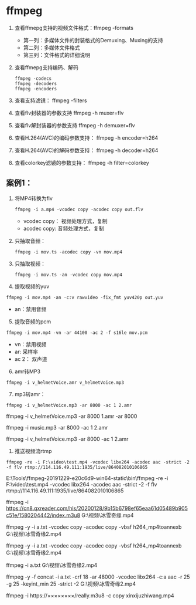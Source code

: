 # ffmpeg

1. 查看ffmepg支持的视频文件格式：ffmpeg -formats
	
	* 第一列：多媒体文件的封装格式的Demuxing、Muxing的支持
	* 第二列：多媒体文件格式
	* 第三列：文件格式的详细说明
	
2. 查看ffmepg支持编码、解码
	```
	ffmpeg -codecs
	ffmpeg -decoders           
	ffmpeg -encoders       
	```

3. 查看支持滤镜： ffmpeg -filters


4. 查看flv封装器的参数支持 ffmpeg -h muxer=flv

5. 查看flv解封装器的参数支持 ffmpeg -h demuxer=flv

6. 查看H.264(AVC)的编码参数支持： ffmpeg -h encoder=h264

7. 查看H.264(AVC)的解码参数支持： ffmpeg -h decoder=h264

8. 查看colorkey滤镜的参数支持： ffmpeg -h filter=colorkey


## 案例1：
1. 将MP4转换为flv
	```
	ffmpeg -i a.mp4 -vcodec copy -acodec copy out.flv
	```
	* vcodec copy： 视频处理方式，复制
	* acodec copy: 音频处理方式，复制

2. 只抽取音频：
	```
	ffmpeg -i mov.ts -acodec copy -vn mov.mp4
	```
3. 只抽取视频：
	```
	ffmpeg -i mov.ts -an -vcodec copy mov.mp4
	```

4. 提取视频的yuv
```
ffmpeg -i mov.mp4 -an -c:v rawvideo -fix_fmt yuv420p out.yuv
```
* an：禁用音频


5. 提取音频的pcm
```
ffmpeg -i mov.mp4 -vn -ar 44100 -ac 2 -f s16le mov.pcm
```
* vn：禁用视频
* ar: 采样率
* ac 2： 双声道

6. amr转MP3
```
ffmpeg -i v_helmetVoice.amr v_helmetVoice.mp3 
```

7. mp3转amr：
```
ffmpeg -i v_helmetVoice.mp3 -ar 8000 -ac 1 2.amr
```

ffmpeg -i v_helmetVoice.mp3 -ar 8000 1.amr -ar 8000

ffmpeg -i music.mp3 -ar 8000 -ac 1 2.amr

ffmpeg -i v_helmetVoice.mp3 -ar 8000 -ac 1 2.amr






1. 推送视频流rtmp
```
ffmpeg -re -i F:\video\test.mp4 -vcodec libx264 -acodec aac -strict -2 -f flv rtmp://114.116.49.111:1935/live/864082010106865
```



E:\Tools\ffmpeg-20191229-e20c6d9-win64-static\bin\ffmpeg -re -i F:\video\test.mp4 -vcodec libx264 -acodec aac -strict -2 -f flv rtmp://114.116.49.111:1935/live/864082010106865


ffmpeg -i  https://cn8.qxreader.com/hls/20200128/9b15b6798ef65eaa61d05489b905c51e/1580204442/index.m3u8 G:\视频\冰雪奇缘.mp4

ffmpeg -y -i a.txt -vcodec copy -acodec copy -vbsf h264_mp4toannexb G:\视频\冰雪奇缘2.mp4

ffmpeg -y -i a.txt -vcodec copy -acodec copy -vbsf h264_mp4toannexb G:\视频\冰雪奇缘2.mp4

ffmpeg -i a.txt G:\视频\冰雪奇缘2.mp4



ffmpeg -y -f concat -i a.txt -crf 18 -ar 48000 -vcodec libx264 -c:a aac -r 25 -g 25 -keyint_min 25 -strict -2 G:\视频\冰雪奇缘2.mp4


ffmpeg -i https://××××××××/really.m3u8 -c copy    xinxijuzhiwang.mp4 





